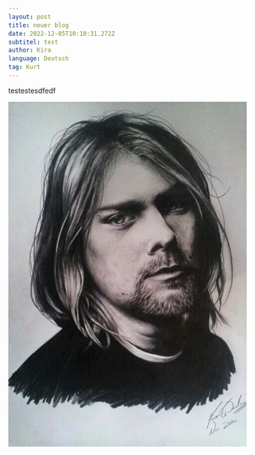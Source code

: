 ```yaml
---
layout: post
title: neuer blog
date: 2022-12-05T10:10:31.272Z
subtitel: test
author: Kira
language: Deutsch
tag: Kurt
---
```

t﻿estestesdfedf

![Kurt](/gallery/newIma/Kira_IMG-20131212-WA0011.jpg "Kurt Bleistieft")